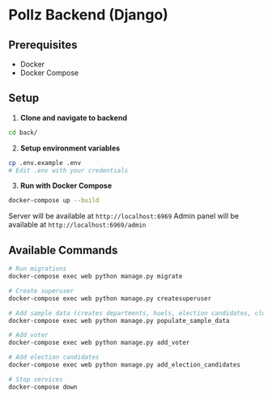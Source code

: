# Pollz Backend (Django)

## Prerequisites
- Docker
- Docker Compose

## Setup

1. **Clone and navigate to backend**
```bash
cd back/
```

2. **Setup environment variables**
```bash
cp .env.example .env
# Edit .env with your credentials
```

3. **Run with Docker Compose**
```bash
docker-compose up --build
```

Server will be available at `http://localhost:6969`
Admin panel will be available at `http://localhost:6969/admin`

## Available Commands
```bash
# Run migrations
docker-compose exec web python manage.py migrate

# Create superuser
docker-compose exec web python manage.py createsuperuser

# Add sample data (creates departments, huels, election candidates, clubs - NO votes)
docker-compose exec web python manage.py populate_sample_data

# Add voter
docker-compose exec web python manage.py add_voter

# Add election candidates
docker-compose exec web python manage.py add_election_candidates

# Stop services
docker-compose down
```